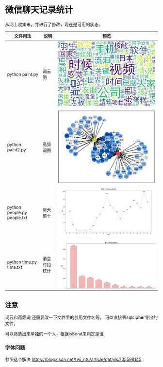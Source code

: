 # 微信聊天记录统计 
从网上收集来，并进行了修改，现在是可用的状态。

|  文件用法   | 说明  | 预览 |
|  ----  | ----  | ---- |
| python paint.py  | 词云图 |![词云](./word_cloud_H.png)|
| python paint2.py  | 高频词图 |![词云](./word_network_D.png)|
| python people.py people.txt| 聊天前十|![](./time.png)|
|python time.py time.txt| 消息时段统计|![](./people.png)|
 
## 注意
词云和高频词 还需要改一下文件里的引用文件名等。
可以直接丢sqlcipher导出的文件，

可以筛选出来单独的一个人，根据isSend来判定是谁
### 字体问题
参照这个解决
https://blog.csdn.net/fwj_ntu/article/details/105598145